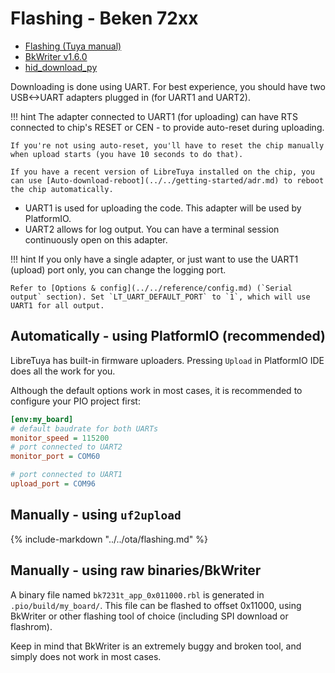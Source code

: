 # Flashing - Beken 72xx

- [Flashing (Tuya manual)](https://developer.tuya.com/en/docs/iot/burn-and-authorize-wb-series-modules?id=Ka78f4pttsytd)
- [BkWriter v1.6.0](https://images.tuyacn.com/smart/bk_writer1.60/bk_writer1.60.exe)
- [hid_download_py](https://github.com/OpenBekenIOT/hid_download_py)

Downloading is done using UART. For best experience, you should have two USB<->UART adapters plugged in (for UART1 and UART2).

!!! hint
	The adapter connected to UART1 (for uploading) can have RTS connected to chip's RESET or CEN - to provide auto-reset during uploading.

	If you're not using auto-reset, you'll have to reset the chip manually when upload starts (you have 10 seconds to do that).

	If you have a recent version of LibreTuya installed on the chip, you can use [Auto-download-reboot](../../getting-started/adr.md) to reboot the chip automatically.

- UART1 is used for uploading the code. This adapter will be used by PlatformIO.
- UART2 allows for log output. You can have a terminal session continuously open on this adapter.

!!! hint
	If you only have a single adapter, or just want to use the UART1 (upload) port only, you can change the logging port.

	Refer to [Options & config](../../reference/config.md) (`Serial output` section). Set `LT_UART_DEFAULT_PORT` to `1`, which will use UART1 for all output.

## Automatically - using PlatformIO (recommended)

LibreTuya has built-in firmware uploaders. Pressing `Upload` in PlatformIO IDE does all the work for you.

Although the default options work in most cases, it is recommended to configure your PIO project first:

```ini
[env:my_board]
# default baudrate for both UARTs
monitor_speed = 115200
# port connected to UART2
monitor_port = COM60

# port connected to UART1
upload_port = COM96
```

## Manually - using `uf2upload`

{%
   include-markdown "../../ota/flashing.md"
%}

## Manually - using raw binaries/BkWriter

A binary file named `bk7231t_app_0x011000.rbl` is generated in `.pio/build/my_board/`. This file can be flashed to offset 0x11000, using BkWriter or other flashing tool of choice (including SPI download or flashrom).

Keep in mind that BkWriter is an extremely buggy and broken tool, and simply does not work in most cases.

